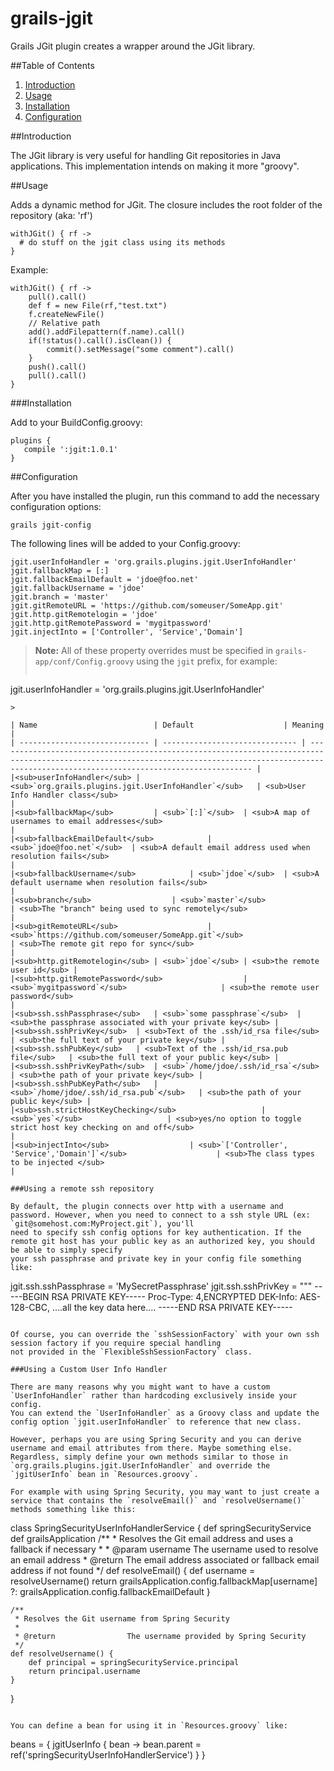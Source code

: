 grails-jgit
==============================

Grails JGit plugin creates a wrapper around the JGit library. 

##Table of Contents

1. [Introduction](#introduction)
2. [Usage](#usage)
3. [Installation](#installation)
4. [Configuration](#configuration)

##Introduction

The JGit library is very useful for handling Git repositories in Java applications. This implementation intends on making it more "groovy".

##Usage

Adds a dynamic method for JGit. The closure includes the root folder of the repository (aka: 'rf')

```
withJGit() { rf ->
  # do stuff on the jgit class using its methods
}
```

Example:

```
withJGit() { rf ->
    pull().call()
    def f = new File(rf,"test.txt")
    f.createNewFile()
    // Relative path
    add().addFilepattern(f.name).call()
    if(!status().call().isClean()) {
        commit().setMessage("some comment").call()
    }
    push().call()
    pull().call()
}
```

###Installation

Add to your BuildConfig.groovy:
```
plugins {
   compile ':jgit:1.0.1'
}
```

##Configuration

After you have installed the plugin, run this command to add the necessary configuration options:

```
grails jgit-config
```

The following lines will be added to your Config.groovy:

```
jgit.userInfoHandler = 'org.grails.plugins.jgit.UserInfoHandler'
jgit.fallbackMap = [:]
jgit.fallbackEmailDefault = 'jdoe@foo.net'
jgit.fallbackUsername = 'jdoe'
jgit.branch = 'master'
jgit.gitRemoteURL = 'https://github.com/someuser/SomeApp.git'
jgit.http.gitRemotelogin = 'jdoe'
jgit.http.gitRemotePassword = 'mygitpassword'
jgit.injectInto = ['Controller', 'Service','Domain']
```

> **Note:** All of these property overrides must be specified in `grails-app/conf/Config.groovy` using the `jgit` prefix, for example:
> 
> ```
jgit.userInfoHandler =
     'org.grails.plugins.jgit.UserInfoHandler'
``` 
> 

| Name	                        | Default	                 | Meaning                                                                                                                                                                                               |
| ----------------------------- | ------------------------------ | ----------------------------------------------------------------------------------------------------------------------------------------------------------------------------------------------------- |
|<sub>userInfoHandler</sub> | <sub>`org.grails.plugins.jgit.UserInfoHandler`</sub>	 | <sub>User Info Handler class</sub>                                                                                                                                                                            |
|<sub>fallbackMap</sub>	        | <sub>`[:]`</sub>  | <sub>A map of usernames to email addresses</sub>                                                                                                                                                                 |
|<sub>fallbackEmailDefault</sub>	        | <sub>`jdoe@foo.net`</sub>  | <sub>A default email address used when resolution fails</sub>                                                                                                                                                                 |
|<sub>fallbackUsername</sub>	        | <sub>`jdoe`</sub>  | <sub>A default username when resolution fails</sub>                                                                                                                                                                 |
|<sub>branch</sub>	                | <sub>`master`</sub>	                 | <sub>The "branch" being used to sync remotely</sub>                                                                                                                                      |
|<sub>gitRemoteURL</sub>	                | <sub>`https://github.com/someuser/SomeApp.git`</sub>	                 | <sub>The remote git repo for sync</sub>                                                                                                                                      |
|<sub>http.gitRemotelogin</sub>	| <sub>`jdoe`</sub>	| <sub>the remote user id</sub> |
|<sub>http.gitRemotePassword</sub>	                | <sub>`mygitpassword`</sub>	                 | <sub>the remote user password</sub>                                                                                                                                      |
|<sub>ssh.sshPassphrase</sub>	| <sub>`some passphrase`</sub>	| <sub>the passphrase associated with your private key</sub> |
|<sub>ssh.sshPrivKey</sub>	| <sub>Text of the .ssh/id_rsa file</sub>	| <sub>the full text of your private key</sub> |
|<sub>ssh.sshPubKey</sub>	| <sub>Text of the .ssh/id_rsa.pub file</sub>	| <sub>the full text of your public key</sub> |
|<sub>ssh.sshPrivKeyPath</sub>	| <sub>`/home/jdoe/.ssh/id_rsa`</sub>	| <sub>the path of your private key</sub> |
|<sub>ssh.sshPubKeyPath</sub>	| <sub>`/home/jdoe/.ssh/id_rsa.pub`</sub>	| <sub>the path of your public key</sub> |
|<sub>ssh.strictHostKeyChecking</sub>	                | <sub>`yes`</sub>	                 | <sub>yes/no option to toggle strict host key checking on and off</sub>                                                                                                                                      |
|<sub>injectInto</sub>	                | <sub>`['Controller', 'Service','Domain']`</sub>	                 | <sub>The class types to be injected </sub>                                                                                                                                      |

###Using a remote ssh repository

By default, the plugin connects over http with a username and password. However, when you need to connect to a ssh style URL (ex: `git@somehost.com:MyProject.git`), you'll
need to specify ssh config options for key authentication. If the remote git host has your public key as an authorized key, you should be able to simply specify
your ssh passphrase and private key in your config file something like:

```
jgit.ssh.sshPassphrase = 'MySecretPassphrase'
jgit.ssh.sshPrivKey = """
-----BEGIN RSA PRIVATE KEY-----
Proc-Type: 4,ENCRYPTED
DEK-Info: AES-128-CBC,
....all the key data here....
-----END RSA PRIVATE KEY-----
```

Of course, you can override the `sshSessionFactory` with your own ssh session factory if you require special handling
not provided in the `FlexibleSshSessionFactory` class.

###Using a Custom User Info Handler

There are many reasons why you might want to have a custom `UserInfoHandler` rather than hardcoding exclusively inside your config. 
You can extend the `UserInfoHandler` as a Groovy class and update the config option `jgit.userInfoHandler` to reference that new class.

However, perhaps you are using Spring Security and you can derive username and email attributes from there. Maybe something else. 
Regardless, simply define your own methods similar to those in `org.grails.plugins.jgit.UserInfoHandler` and override the `jgitUserInfo` bean in `Resources.groovy`.

For example with using Spring Security, you may want to just create a service that contains the `resolveEmail()` and `resolveUsername()` methods something like this:

```
class SpringSecurityUserInfoHandlerService {
    def springSecurityService
    def grailsApplication
    /**
     * Resolves the Git email address and uses a fallback if necessary
     *
     * @param    username     The username used to resolve an email address
     * @return                The email address associated or fallback email address if not found
     */
    def resolveEmail() {
        def username = resolveUsername()
        return grailsApplication.config.fallbackMap[username] ?: grailsApplication.config.fallbackEmailDefault
    }

    /**
     * Resolves the Git username from Spring Security
     *
     * @return                The username provided by Spring Security
     */
    def resolveUsername() {
        def principal = springSecurityService.principal
        return principal.username
    }
}
```

You can define a bean for using it in `Resources.groovy` like:

```
beans = {
    jgitUserInfo { bean ->
        bean.parent = ref('springSecurityUserInfoHandlerService')
    } 
}
```
